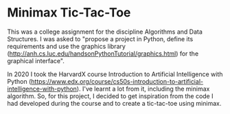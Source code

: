 # Minimax Tic-Tac-Toe

This was a college assignment for the discipline Algorithms and Data Structures. I was asked to "propose a project in Python, define its requirements and use the graphics library (http://anh.cs.luc.edu/handsonPythonTutorial/graphics.html) for the graphical interface".

In 2020 I took the HarvardX course Introduction to Artificial Intelligence with Python (https://www.edx.org/course/cs50s-introduction-to-artificial-intelligence-with-python). I've learnt a lot from it, including the minimax algorithm. So, for this project, I decided to get inspiration from the code I had developed during the course and to create a tic-tac-toe using minimax. 

